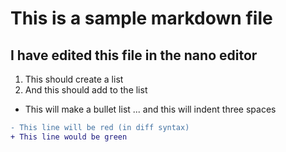 # This is a sample markdown file
## I have edited this file in the nano editor
1) This should create a list
2) And this should add to the list
+ This will make a bullet list
... and this will indent three spaces
  
```diff
- This line will be red (in diff syntax)
+ This line would be green 
```
